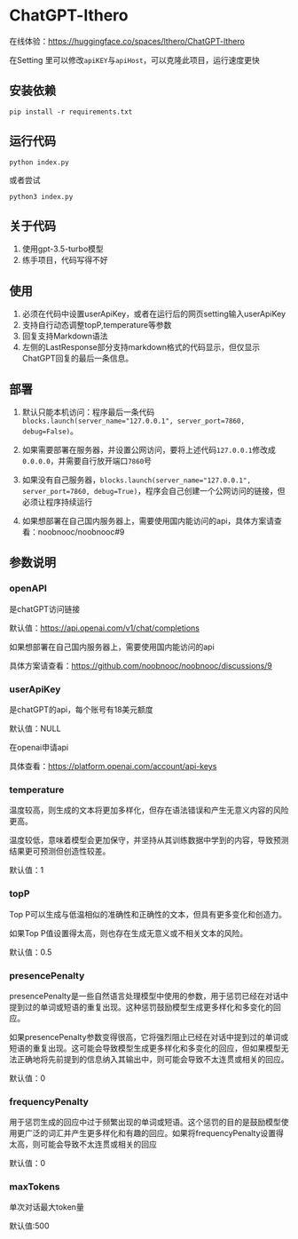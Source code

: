 # ChatGPT-lthero

在线体验：https://huggingface.co/spaces/lthero/ChatGPT-lthero

在Setting 里可以修改`apiKEY`与`apiHost`，可以克隆此项目，运行速度更快

## 安装依赖

```
pip install -r requirements.txt
```



## 运行代码

```
python index.py
```

或者尝试

```
python3 index.py
```

## 关于代码
1. 使用gpt-3.5-turbo模型
2. 练手项目，代码写得不好


## 使用

1. 必须在代码中设置userApiKey，或者在运行后的网页setting输入userApiKey
2. 支持自行动态调整topP,temperature等参数
3. 回复支持Markdown语法
4. 左侧的LastResponse部分支持markdown格式的代码显示，但仅显示ChatGPT回复的最后一条信息。





## 部署

1. 默认只能本机访问：程序最后一条代码`blocks.launch(server_name="127.0.0.1", server_port=7860, debug=False)`。

2. 如果需要部署在服务器，并设置公网访问，要将上述代码`127.0.0.1`修改成`0.0.0.0`，并需要自行放开端口`7860`号

3. 如果没有自己服务器，`blocks.launch(server_name="127.0.0.1", server_port=7860, debug=True)`，程序会自己创建一个公网访问的链接，但必须让程序持续运行

4. 如果想部署在自己国内服务器上，需要使用国内能访问的api，具体方案请查看：noobnooc/noobnooc#9

   





## 参数说明

### openAPI

是chatGPT访问链接

默认值：https://api.openai.com/v1/chat/completions

如果想部署在自己国内服务器上，需要使用国内能访问的api

具体方案请查看：https://github.com/noobnooc/noobnooc/discussions/9



### userApiKey

是chatGPT的api，每个账号有18美元额度

默认值：NULL

在openai申请api

具体查看：https://platform.openai.com/account/api-keys



### temperature

温度较高，则生成的文本将更加多样化，但存在语法错误和产生无意义内容的风险更高。

温度较低，意味着模型会更加保守，并坚持从其训练数据中学到的内容，导致预测结果更可预测但创造性较差。

默认值：1



### topP

Top P可以生成与低温相似的准确性和正确性的文本，但具有更多变化和创造力。

如果Top P值设置得太高，则也存在生成无意义或不相关文本的风险。

默认值：0.5



### presencePenalty

presencePenalty是一些自然语言处理模型中使用的参数，用于惩罚已经在对话中提到过的单词或短语的重复出现。这种惩罚鼓励模型生成更多样化和多变化的回应。

如果presencePenalty参数变得很高，它将强烈阻止已经在对话中提到过的单词或短语的重复出现。这可能会导致模型生成更多样化和多变化的回应，但如果模型无法正确地将先前提到的信息纳入其输出中，则可能会导致不太连贯或相关的回应。

默认值：0



### frequencyPenalty

用于惩罚生成的回应中过于频繁出现的单词或短语。这个惩罚的目的是鼓励模型使用更广泛的词汇并产生更多样化和有趣的回应。如果将frequencyPenalty设置得太高，则可能会导致不太连贯或相关的回应

默认值：0



### maxTokens

单次对话最大token量

默认值:500
